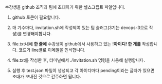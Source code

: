수강생을 github 조직과 팀에 초대하기 위한 쉘스크립트 파일입니다. 

1. github 토큰이 필요합니다. 
2. 매 기수마다, invitation.sh에 작성되여 있는 팀 슬러그(3기는 devops-3으로 작성)를 변경해야합니다. 
3. file.txt내에 **한 줄에** 수강생이 github에서 사용하고 있는 **!아이디! 한 개를** 작성합니다. 
    코드가 line별로 이메일을 인식합니다. 

4. file.txt를 작성한 후, 터미널에서 ./invitation.sh 명령을 사용해 실행합니다. 
5. 실행 후 test.json 파일이 생성되고 각 아이디마다 pending이라는 글자가 있으면 초대가 보내진 것으로 간주하면 됩니다. 